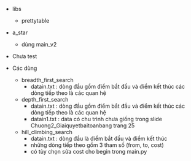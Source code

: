 * libs
  * prettytable
* a_star
  * dùng main_v2
* Chưa test

* Các dùng
  * breadth_first_search
    * datain.txt : dòng đầu gồm điểm bắt đầu và điểm kết thúc các dòng tiếp theo là các quan hệ
  * depth_first_search
    * datain.txt : dòng đầu gồm điểm bắt đầu và điểm kết thúc các dòng tiếp theo là các quan hệ
    * datain1.txt : data có chu trình chưa giống trong slide Chuong2_Giaiquyetbaitoanbang trang 25
  * hill_climbing_search
    * datain.txt : dòng đầu là điểm bắt đầu và điểm kết thúc
    * những dòng tiếp theo gồm 3 tham số (from, to, cost)
    * có tùy chọn sửa cost cho begin trong main.py
